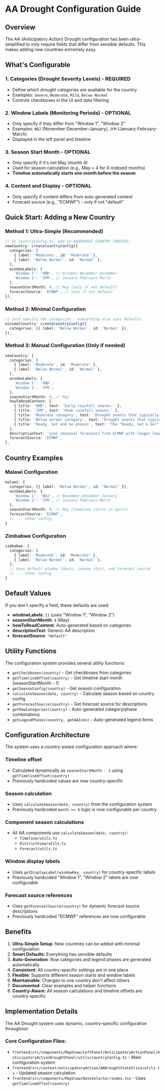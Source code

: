 # AA Drought Configuration Guide

## Overview

The AA (Anticipatory Action) Drought configuration has been ultra-simplified to only require fields that differ from sensible defaults. This makes adding new countries extremely easy.

## What's Configurable

### 1. **Categories** (Drought Severity Levels) - **REQUIRED**
- Define which drought categories are available for the country
- Examples: `Severe`, `Moderate`, `Mild`, `Below Normal`
- Controls checkboxes in the UI and data filtering

### 2. **Window Labels** (Monitoring Periods) - **OPTIONAL**
- Only specify if they differ from "Window 1", "Window 2"
- Examples: `NDJ` (November-December-January), `JFM` (January-February-March)
- Displayed in the left panel and timeline

### 3. **Season Start Month** - **OPTIONAL**
- Only specify if it's not May (month 4)
- Used for season calculation (e.g., May = 4 for 0-indexed months)
- **Timeline automatically starts one month before the season**

### 4. **Content and Display** - **OPTIONAL**
- Only specify if content differs from auto-generated content
- Forecast source (e.g., "ECMWF") - only if not "default"

## Quick Start: Adding a New Country

### Method 1: Ultra-Simple (Recommended)

```typescript
// In countryConfig.ts, add to AADROUGHT_COUNTRY_CONFIGS:
newCountry: createCountryConfig({
  categories: [
    { label: 'Moderate', id: 'Moderate' },
    { label: 'Below Normal', id: 'Normal' },
  ],
  windowLabels: {
    'Window 1': 'OND', // October-November-December
    'Window 2': 'JFM', // January-February-March
  },
  seasonStartMonth: 4, // May (only if not default)
  forecastSource: 'ECMWF', // only if not default
}),
```

### Method 2: Minimal Configuration

```typescript
// Just specify the categories - everything else uses defaults
minimalCountry: createCountryConfig({
  categories: [{ label: 'Below Normal', id: 'Normal' }],
}),
```

### Method 3: Manual Configuration (Only if needed)

```typescript
newCountry: {
  categories: [
    { label: 'Moderate', id: 'Moderate' },
    { label: 'Below Normal', id: 'Normal' },
  ],
  windowLabels: {
    'Window 1': 'OND',
    'Window 2': 'JFM',
  },
  seasonStartMonth: 4, // May
  howToReadContent: [
    { title: 'OND', text: 'Early rainfall season.' },
    { title: 'JFM', text: 'Peak rainfall season.' },
    { title: 'Moderate category', text: 'Drought events that typically occur once every 5 years.' },
    { title: 'Below normal category', text: 'Drought events that typically occur once every 3 years.' },
    { title: 'Ready, Set and Go phases', text: 'The "Ready, Set & Go!" system uses seasonal forecasts from ECMWF...' },
  ],
  descriptionText: 'uses seasonal forecasts from ECMWF with longer lead time...',
  forecastSource: 'ECMWF',
},
```

## Country Examples

### Malawi Configuration
```typescript
malawi: {
  categories: [{ label: 'Below Normal', id: 'Normal' }],
  windowLabels: {
    'Window 1': 'NDJ', // November-December-January
    'Window 2': 'JFM', // January-February-March
  },
  seasonStartMonth: 4, // May (timeline starts in April)
  forecastSource: 'ECMWF',
  // ... other config
}
```

### Zimbabwe Configuration
```typescript
zimbabwe: {
  categories: [
    { label: 'Moderate', id: 'Moderate' },
    { label: 'Below Normal', id: 'Normal' },
  ],
  // Uses default window labels, season start, and forecast source
  // ... other config
}
```

## Default Values

If you don't specify a field, these defaults are used:

- **windowLabels**: `{}` (uses "Window 1", "Window 2")
- **seasonStartMonth**: `4` (May)
- **howToReadContent**: Auto-generated based on categories
- **descriptionText**: Generic AA description
- **forecastSource**: `"default"`

## Utility Functions

The configuration system provides several utility functions:

- `getCheckboxes(country)` - Get checkboxes from categories
- `getTimelineOffset(country)` - Get timeline start month (seasonStartMonth - 1)
- `getSeasonConfig(country)` - Get season configuration
- `calculateSeason(date, country)` - Calculate season based on country config
- `getForecastSource(country)` - Get forecast source for descriptions
- `getRowCategories(country)` - Auto-generated category/phase combinations
- `getLegendPhases(country, getAAIcon)` - Auto-generated legend items

## Configuration Architecture

The system uses a country-aware configuration approach where:

### Timeline offset
- Calculated dynamically as `seasonStartMonth - 1` using `getTimelineOffset(country)`
- Previously hardcoded values are now country-specific

### Season calculation
- Uses `calculateSeason(date, country)` from the configuration system
- Previously hardcoded `month >= 4` logic is now configurable per country

### Component season calculations
- All AA components use `calculateSeason(date, country)`:
  - `Timeline/utils.ts`
  - `DistrictView/utils.ts` 
  - `Forecast/utils.ts`

### Window display labels
- Uses `getDisplayLabel(windowKey, country)` for country-specific labels
- Previously hardcoded "Window 1", "Window 2" labels are now configurable

### Forecast source references
- Uses `getForecastSource(country)` for dynamic forecast source descriptions
- Previously hardcoded "ECMWF" references are now configurable

## Benefits

1. **Ultra-Simple Setup**: New countries can be added with minimal configuration
2. **Smart Defaults**: Everything has sensible defaults
3. **Auto-Generation**: Row categories and legend phases are generated automatically
4. **Consistent**: All country-specific settings are in one place
5. **Flexible**: Supports different season starts and window labels
6. **Maintainable**: Changes to one country don't affect others
7. **Documented**: Clear examples and helper functions
8. **Country-Aware**: All season calculations and timeline offsets are country-specific

## Implementation Details

The AA Drought system uses dynamic, country-specific configuration throughout:

### Core Configuration Files:
- `frontend/src/components/MapView/LeftPanel/AnticipatoryActionPanel/AnticipatoryActionDroughtPanel/utils/countryConfig.ts` - Main configuration system
- `frontend/src/context/anticipatoryAction/AADroughtStateSlice/utils.ts` - Updated season calculation
- `frontend/src/components/MapView/DateSelector/index.tsx` - Uses `getTimelineOffset(country)`
